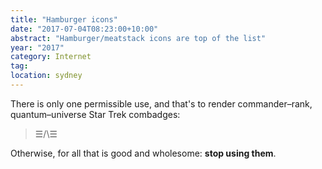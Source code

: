 ```yaml
---
title: "Hamburger icons"
date: "2017-07-04T08:23:00+10:00"
abstract: "Hamburger/meatstack icons are top of the list"
year: "2017"
category: Internet
tag:
location: sydney
---
```

There is only one permissible use, and that's to render commander–rank, quantum–universe Star Trek combadges:

> ☰/\☰

Otherwise, for all that is good and wholesome: **stop using them**.

